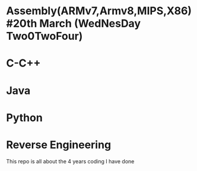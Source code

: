 # Assembly(ARMv7,Armv8,MIPS,X86) #20th March (WedNesDay Two0TwoFour)
# C-C++ #
# Java
# Python
# Reverse Engineering 
 This repo is all about the 4 years coding I have done

  
